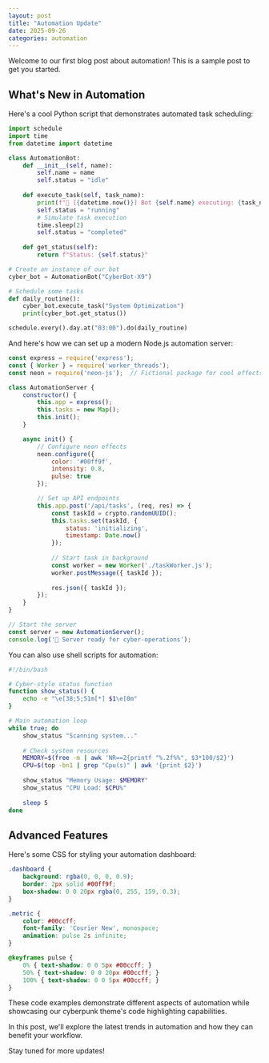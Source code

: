```yaml
---
layout: post
title: "Automation Update"
date: 2025-09-26
categories: automation
---
```


Welcome to our first blog post about automation! This is a sample post to get you started.

## What's New in Automation

Here's a cool Python script that demonstrates automated task scheduling:

```python
import schedule
import time
from datetime import datetime

class AutomationBot:
    def __init__(self, name):
        self.name = name
        self.status = "idle"
    
    def execute_task(self, task_name):
        print(f"🤖 [{datetime.now()}] Bot {self.name} executing: {task_name}")
        self.status = "running"
        # Simulate task execution
        time.sleep(2)
        self.status = "completed"
        
    def get_status(self):
        return f"Status: {self.status}"

# Create an instance of our bot
cyber_bot = AutomationBot("CyberBot-X9")

# Schedule some tasks
def daily_routine():
    cyber_bot.execute_task("System Optimization")
    print(cyber_bot.get_status())

schedule.every().day.at("03:00").do(daily_routine)
```

And here's how we can set up a modern Node.js automation server:

```javascript
const express = require('express');
const { Worker } = require('worker_threads');
const neon = require('neon-js');  // Fictional package for cool effects

class AutomationServer {
    constructor() {
        this.app = express();
        this.tasks = new Map();
        this.init();
    }

    async init() {
        // Configure neon effects
        neon.configure({
            color: '#00ff9f',
            intensity: 0.8,
            pulse: true
        });

        // Set up API endpoints
        this.app.post('/api/tasks', (req, res) => {
            const taskId = crypto.randomUUID();
            this.tasks.set(taskId, {
                status: 'initializing',
                timestamp: Date.now()
            });
            
            // Start task in background
            const worker = new Worker('./taskWorker.js');
            worker.postMessage({ taskId });
            
            res.json({ taskId });
        });
    }
}

// Start the server
const server = new AutomationServer();
console.log('🚀 Server ready for cyber-operations');
```

You can also use shell scripts for automation:

```bash
#!/bin/bash

# Cyber-style status function
function show_status() {
    echo -e "\e[38;5;51m[*] $1\e[0m"
}

# Main automation loop
while true; do
    show_status "Scanning system..."
    
    # Check system resources
    MEMORY=$(free -m | awk 'NR==2{printf "%.2f%%", $3*100/$2}')
    CPU=$(top -bn1 | grep "Cpu(s)" | awk '{print $2}')
    
    show_status "Memory Usage: $MEMORY"
    show_status "CPU Load: $CPU%"
    
    sleep 5
done
```

## Advanced Features

Here's some CSS for styling your automation dashboard:

```css
.dashboard {
    background: rgba(0, 0, 0, 0.9);
    border: 2px solid #00ff9f;
    box-shadow: 0 0 20px rgba(0, 255, 159, 0.3);
}

.metric {
    color: #00ccff;
    font-family: 'Courier New', monospace;
    animation: pulse 2s infinite;
}

@keyframes pulse {
    0% { text-shadow: 0 0 5px #00ccff; }
    50% { text-shadow: 0 0 20px #00ccff; }
    100% { text-shadow: 0 0 5px #00ccff; }
}
```



These code examples demonstrate different aspects of automation while showcasing our cyberpunk theme's code highlighting capabilities.

In this post, we'll explore the latest trends in automation and how they can benefit your workflow.

Stay tuned for more updates!
